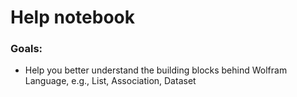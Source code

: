 # Help notebook

### Goals: 

- Help you better understand the building blocks behind Wolfram Language, e.g., List, Association, Dataset
